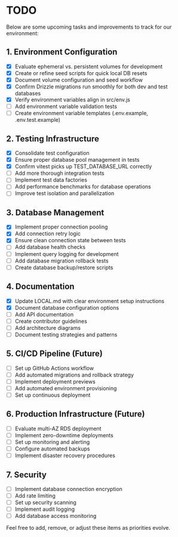 # TODO

Below are some upcoming tasks and improvements to track for our environment:

## 1. Environment Configuration
- [x] Evaluate ephemeral vs. persistent volumes for development
- [x] Create or refine seed scripts for quick local DB resets
- [x] Document volume configuration and seed workflow
- [x] Confirm Drizzle migrations run smoothly for both dev and test databases
- [x] Verify environment variables align in src/env.js
- [ ] Add environment variable validation tests
- [ ] Create environment variable templates (.env.example, .env.test.example)

## 2. Testing Infrastructure
- [x] Consolidate test configuration
- [x] Ensure proper database pool management in tests
- [x] Confirm vitest picks up TEST_DATABASE_URL correctly
- [ ] Add more thorough integration tests
- [ ] Implement test data factories
- [ ] Add performance benchmarks for database operations
- [ ] Improve test isolation and parallelization

## 3. Database Management
- [x] Implement proper connection pooling
- [x] Add connection retry logic
- [x] Ensure clean connection state between tests
- [ ] Add database health checks
- [ ] Implement query logging for development
- [ ] Add database migration rollback tests
- [ ] Create database backup/restore scripts

## 4. Documentation
- [x] Update LOCAL.md with clear environment setup instructions
- [x] Document database configuration options
- [ ] Add API documentation
- [ ] Create contributor guidelines
- [ ] Add architecture diagrams
- [ ] Document testing strategies and patterns

## 5. CI/CD Pipeline (Future)
- [ ] Set up GitHub Actions workflow
- [ ] Add automated migrations and rollback strategy
- [ ] Implement deployment previews
- [ ] Add automated environment provisioning
- [ ] Set up continuous deployment

## 6. Production Infrastructure (Future)
- [ ] Evaluate multi-AZ RDS deployment
- [ ] Implement zero-downtime deployments
- [ ] Set up monitoring and alerting
- [ ] Configure automated backups
- [ ] Implement disaster recovery procedures

## 7. Security
- [ ] Implement database connection encryption
- [ ] Add rate limiting
- [ ] Set up security scanning
- [ ] Implement audit logging
- [ ] Add database access monitoring

Feel free to add, remove, or adjust these items as priorities evolve. 